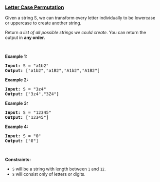 ### [Letter Case Permutation](https://leetcode.com/problems/letter-case-permutation)

<p>Given a string S, we can transform every letter individually&nbsp;to be lowercase or uppercase to create another string.</p>

<p>Return <em>a list of all possible strings we could create</em>. You can return the output&nbsp;in <strong>any order</strong>.</p>

<p>&nbsp;</p>
<p><strong>Example 1:</strong></p>

<pre>
<strong>Input:</strong> S = &quot;a1b2&quot;
<strong>Output:</strong> [&quot;a1b2&quot;,&quot;a1B2&quot;,&quot;A1b2&quot;,&quot;A1B2&quot;]
</pre>

<p><strong>Example 2:</strong></p>

<pre>
<strong>Input:</strong> S = &quot;3z4&quot;
<strong>Output:</strong> [&quot;3z4&quot;,&quot;3Z4&quot;]
</pre>

<p><strong>Example 3:</strong></p>

<pre>
<strong>Input:</strong> S = &quot;12345&quot;
<strong>Output:</strong> [&quot;12345&quot;]
</pre>

<p><strong>Example 4:</strong></p>

<pre>
<strong>Input:</strong> S = &quot;0&quot;
<strong>Output:</strong> [&quot;0&quot;]
</pre>

<p>&nbsp;</p>
<p><strong>Constraints:</strong></p>

<ul>
	<li><code>S</code> will be a string with length between <code>1</code> and <code>12</code>.</li>
	<li><code>S</code> will consist only of letters or digits.</li>
</ul>
